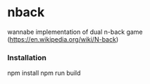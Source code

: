 # nback
wannabe implementation of dual n-back game (https://en.wikipedia.org/wiki/N-back)

### Installation

npm install
npm run build


